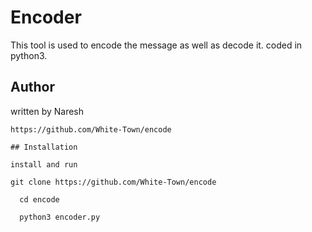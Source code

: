 
# Encoder
This tool is used to encode the message as well as decode it.
coded in python3.
## Author
written by Naresh
```
https://github.com/White-Town/encode

## Installation

install and run

git clone https://github.com/White-Town/encode

  cd encode

  python3 encoder.py
    
